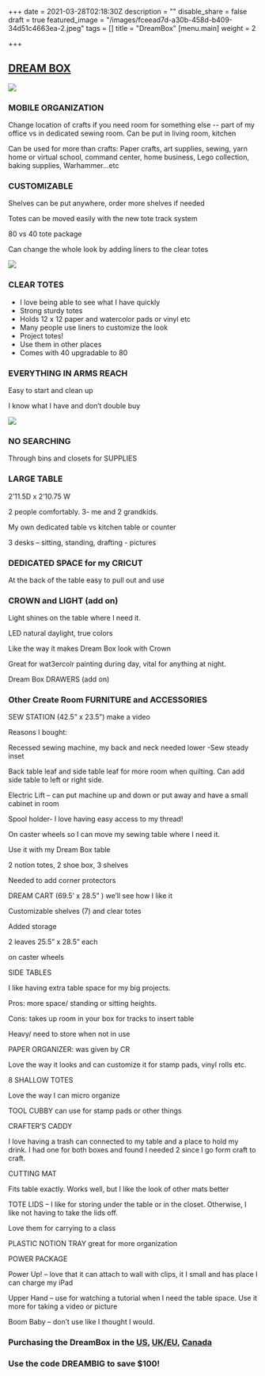 +++
date = 2021-03-28T02:18:30Z
description = ""
disable_share = false
draft = true
featured_image = "/images/fceead7d-a30b-458d-b409-34d51c4663ea-2.jpeg"
tags = []
title = "DreamBox"
[menu.main]
weight = 2

+++
## [DREAM BOX](https://www.createroom.com/?ref=5e41eeaf2e1c4 "US Link")

![](/images/dreambox-open.jpg)

### MOBILE ORGANIZATION

Change location of crafts if you need room for something else -- part of my office vs in dedicated sewing room. Can be put in living room, kitchen

Can be used for more than crafts: Paper crafts, art supplies, sewing, yarn home or virtual school, command center, home business, Lego collection, baking supplies, Warhammer...etc

### CUSTOMIZABLE

Shelves can be put anywhere, order more shelves if needed

Totes can be moved easily with the new tote track system

80 vs 40 tote package

Can change the whole look by adding liners to the clear totes

![](/images/img_0313.jpg)

### CLEAR TOTES

* I love being able to see what I have quickly
* Strong sturdy totes
* Holds 12 x 12 paper and watercolor pads or vinyl etc
* Many people use liners to customize the look
* Project totes!
* Use them in other places
* Comes with 40 upgradable to 80

### EVERYTHING IN ARMS REACH

Easy to start and clean up

I know what I have and don’t double buy

![](/images/createroomdecal.JPG)

### NO SEARCHING 

Through bins and closets for SUPPLIES

### LARGE TABLE 

2’11.5D x 2’10.75 W

2 people comfortably. 3- me and 2 grandkids.

My own dedicated table vs kitchen table or counter

3 desks – sitting, standing, drafting - pictures

### DEDICATED SPACE for my CRICUT

At the back of the table easy to pull out and use

### CROWN and LIGHT (add on)

Light shines on the table where I need it.

LED natural daylight, true colors

Like the way it makes Dream Box look with Crown

Great for wat3ercolr painting during day, vital for anything at night.

Dream Box DRAWERS (add on)

### Other Create Room FURNITURE and ACCESSORIES

SEW STATION (42.5” x 23.5”) make a video

Reasons I bought:

Recessed sewing machine, my back and neck needed lower -Sew steady inset

Back table leaf and side table leaf for more room when quilting. Can add side table to left or right side.

Electric Lift – can put machine up and down or put away and have a small cabinet in room

Spool holder- l love having easy access to my thread!

On caster wheels so I can move my sewing table where I need it.

Use it with my Dream Box table

2 notion totes, 2 shoe box, 3 shelves

Needed to add corner protectors

DREAM CART (69.5’ x 28.5” ) we’ll see how I like it

Customizable shelves (7) and clear totes

Added storage

2 leaves 25.5” x 28.5” each

on caster wheels

SIDE TABLES

I like having extra table space for my big projects.

Pros: more space/ standing or sitting heights.

Cons: takes up room in your box for tracks to insert table

Heavy/ need to store when not in use

PAPER ORGANIZER: was given by CR

Love the way it looks and can customize it for stamp pads, vinyl rolls etc.

8 SHALLOW TOTES

Love the way I can micro organize

TOOL CUBBY can use for stamp pads or other things

CRAFTER’S CADDY

I love having a trash can connected to my table and a place to hold my drink. I had one for both boxes and found I needed 2 since I go form craft to craft.

CUTTING MAT

Fits table exactly. Works well, but I like the look of other mats better

TOTE LIDS – I like for storing under the table or in the closet. Otherwise, I like not having to take the lids off.

Love them for carrying to a class

PLASTIC NOTION TRAY great for more organization

POWER PACKAGE

Power Up! – love that it can attach to wall with clips, it I small and has place I can charge my iPad

Upper Hand – use for watching a tutorial when I need the table space. Use it more for taking a video or picture

Boom Baby – don’t use like I thought I would.

### Purchasing the DreamBox in the [US](https://www.createroom.com/?ref=5e41eeaf2e1c4 "US Link"), [UK/EU](https://uk.createroom.com/?ref=5e41eeaf2e1c4 "UK & EU Link"), [Canada](https://ca.createroom.com/?ref=5e41eeaf2e1c4 "Canada Link")

### Use the code DREAMBIG to save $100!